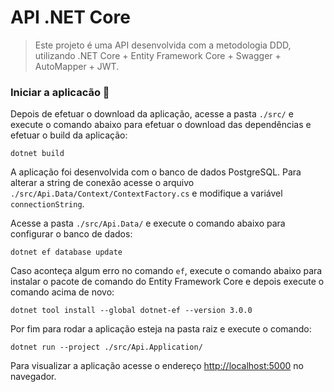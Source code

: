 # API .NET Core

> Este projeto é uma API desenvolvida com a metodologia DDD, utilizando .NET Core + Entity Framework Core + Swagger + AutoMapper + JWT.

### Iniciar a aplicacão :checkered_flag:

Depois de efetuar o download da aplicação, acesse a pasta `./src/` e execute o comando abaixo para efetuar o download das dependências e efetuar o build da aplicação:

```console
dotnet build
```

A aplicação foi desenvolvida com o banco de dados PostgreSQL. Para alterar a string de conexão acesse o arquivo `./src/Api.Data/Context/ContextFactory.cs` e modifique a variável `connectionString`.

Acesse a pasta `./src/Api.Data/` e execute o comando abaixo para configurar o banco de dados:

```console
dotnet ef database update
```

Caso aconteça algum erro no comando `ef`, execute o comando abaixo para instalar o pacote de comando do Entity Framework Core e depois execute o comando acima de novo:

```console
dotnet tool install --global dotnet-ef --version 3.0.0
```

Por fim para rodar a aplicação esteja na pasta raiz e execute o comando:

```console
dotnet run --project ./src/Api.Application/
```

Para visualizar a aplicação acesse o endereço [http://localhost:5000](http://localhost:5000) no navegador.
